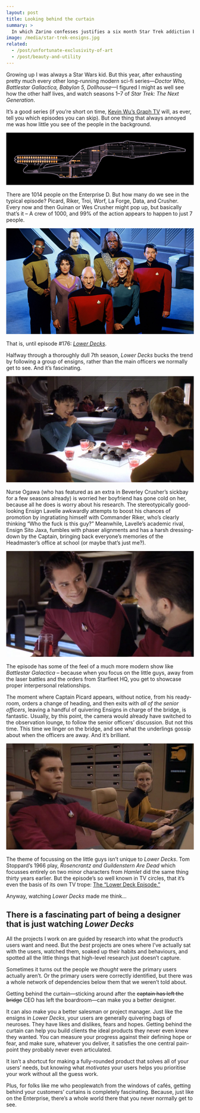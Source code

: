 ```yaml
---
layout: post
title: Looking behind the curtain
summary: >
  In which Zarino confesses justifies a six month Star Trek addiction by pointing out a single episode that helped him be a better designer.
image: /media/star-trek-ensigns.jpg
related:
  - /post/unfortunate-exclusivity-of-art
  - /post/beauty-and-utility
---
```


Growing up I was always a Star Wars kid. But this year, after exhausting pretty much every other long-running modern sci-fi series—*Doctor Who, Battlestar Gallactica, Babylon 5, Dollhouse*—I figured I might as well see how the other half lives, and watch seasons 1–7 of *Star Trek: The Next Generation*.

It’s a good series (if you’re short on time, [Kevin Wu’s Graph TV](http://graphtv.kevinformatics.com/tt0092455) will, as ever, tell you which episodes you can skip). But one thing that always annoyed me was how little you see of the people in the background.

![Schematic of the Enterprise D](/media/star-trek-schematic.gif)

There are 1014 people on the Enterprise D. But how many do we see in the typical episode? Picard, Riker, Troi, Worf, La Forge, Data, and Crusher. Every now and then Guinan or Wes Crusher might pop up, but basically that’s it – A crew of 1000, and 99% of the action appears to happen to just 7 people.

![The main cast of Star Trek: The Next Generation](/media/star-trek-tng-cast.jpg)

That is, until episode #176: *[Lower Decks](http://www.imdb.com/title/tt0708745/)*.

Halfway through a thoroughly dull 7th season, *Lower Decks* bucks the trend by following a group of ensigns, rather than the main officers we normally get to see. And it’s fascinating.

![The four ensigns chat in Ten Forward](/media/star-trek-ensigns.jpg)

Nurse Ogawa (who has featured as an extra in Beverley Crusher’s sickbay for a few seasons already) is worried her boyfriend has gone cold on her, because all he does is worry about his research. The stereotypically good-looking Ensign Lavelle awkwardly attempts to boost his chances of promotion by ingratiating himself with Commander Riker, who’s clearly thinking “Who the fuck is this guy?” Meanwhile, Lavelle’s academic rival, Ensign Sito Jaxa, fumbles with phaser alignments and has a harsh dressing-down by the Captain, bringing back everyone’s memories of the Headmaster’s office at school (or maybe that’s just me?).

![Ensign Lavelle ingratiates himself with Commander Riker](/media/star-trek-lavelle.jpg)

The episode has some of the feel of a much more modern show like *Battlestar Galactica* – because when you focus on the little guys, away from the laser battles and the orders from Starfleet HQ, you get to showcase proper interpersonal relationships.

The moment where Captain Picard appears, without notice, from his ready-room, orders a change of heading, and then exits with *all of the senior officers*, leaving a handful of quivering Ensigns in charge of the bridge, is fantastic. Usually, by this point, the camera would already have switched to the observation lounge, to follow the senior officers’ discussion. But not this time. This time we linger on the bridge, and see what the underlings gossip about when the officers are away. And it’s brilliant.

![Lavelle and Sito Jaxa left at the helm](/media/star-trek-lavelle-sito.jpg)

The theme of focussing on the little guys isn’t unique to *Lower Decks*. Tom Stoppard’s 1966 play, *Rosencrantz and Guildenstern Are Dead* which focusses entirely on two minor characters from *Hamlet* did the same thing thirty years earlier. But the episode’s so well known in TV circles, that it’s even the basis of its own TV trope: [The “Lower Deck Episode.”](http://tvtropes.org/pmwiki/pmwiki.php/Main/LowerDeckEpisode)

Anyway, watching *Lower Decks* made me think…

## There is a fascinating part of being a designer that is just watching *Lower Decks*

All the projects I work on are guided by research into what the product’s users want and need. But the *best* projects are ones where I’ve actually sat with the users, watched them, soaked up their habits and behaviours, and spotted all the little things that high-level research just doesn’t capture.

Sometimes it turns out the people we *thought* were the primary users actually aren’t. Or the primary users were correctly identified, but there was a whole network of dependencies below them that we weren’t told about.

Getting behind the curtain—sticking around after the <del>captain has left the bridge</del> CEO has left the boardroom—can make you a better designer.

It can also make you a better salesman or project manager. Just like the ensigns in *Lower Decks*, your users are generally quivering bags of neuroses. They have likes and dislikes, fears and hopes. Getting behind the curtain can help you build clients the ideal products they never even knew they wanted. You can measure your progress against their defining hope or fear, and make sure, whatever you deliver, it satisfies the one central pain-point they probably never even articulated.

It isn’t a shortcut for making a fully-rounded product that solves all of your users’ needs, but knowing what *motivates* your users helps you prioritise your work without all the guess work.

Plus, for folks like me who peoplewatch from the windows of cafés, getting behind your customers’ curtains is completely fascinating. Because, just like on the Enterprise, there’s a whole world there that you never normally get to see.
